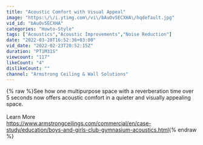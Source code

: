 ```yaml
---
title: "Acoustic Comfort with Visual Appeal"
image: "https:\/\/i.ytimg.com\/vi\/bAuOv5ECXHA\/hqdefault.jpg"
vid_id: "bAuOv5ECXHA"
categories: "Howto-Style"
tags: ["Acoustics","Acoustic Improvements","Noise Reduction"]
date: "2022-03-28T16:52:36+03:00"
vid_date: "2022-02-23T20:52:15Z"
duration: "PT1M31S"
viewcount: "117"
likeCount: "4"
dislikeCount: ""
channel: "Armstrong Ceiling & Wall Solutions"
---
```

{% raw %}See how one multipurpose space with a reverberation time over 5 seconds now offers acoustic comfort in a quieter and visually appealing space.<br /><br />Learn More<br /><a rel="nofollow" target="blank" href="https://www.armstrongceilings.com/commercial/en/case-study/education/boys-and-girls-club-gymnasium-acoustics.html">https://www.armstrongceilings.com/commercial/en/case-study/education/boys-and-girls-club-gymnasium-acoustics.html</a>{% endraw %}

